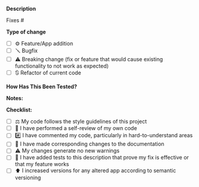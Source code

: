 **Description**
<!--
Please include a summary of the change and which issue is fixed. Please also include relevant motivation and context. List any dependencies that are required for this change.
-->
Fixes # <!--(issue)-->

**Type of change**

- [ ] ⚙️ Feature/App addition
- [ ] 🪛 Bugfix
- [ ] ⚠️ Breaking change (fix or feature that would cause existing functionality to not work as expected)
- [ ] 🔃 Refactor of current code

**How Has This Been Tested?**
<!--
Please describe the tests that you ran to verify your changes. Provide instructions so we can reproduce. Please also list any relevant details for your test configuration
-->

**Notes:**
<!-- Please enter any other relevant information here -->

**Checklist:**

- [ ] ⚖️ My code follows the style guidelines of this project
- [ ] 👀 I have performed a self-review of my own code
- [ ] #️⃣ I have commented my code, particularly in hard-to-understand areas
- [ ] 📄 I have made corresponding changes to the documentation
- [ ] ⚠️ My changes generate no new warnings
- [ ] 🧪 I have added tests to this description that prove my fix is effective or that my feature works
- [ ] ⬆️ I increased versions for any altered app according to semantic versioning
